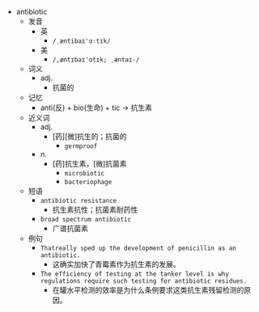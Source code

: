 - antibiotic
  - 发音
    - 英
      - `/ˌæntibaɪ'ɑːtɪk/`
    - 美
      - `/,æntɪbaɪ'ɑtɪk; ˌæntaɪ-/`
  - 词义
    - adj.
      - 抗菌的
  - 记忆
    - anti(反) + bio(生命) + tic → 抗生素
  - 近义词
    - adj.
      - [药][微]抗生的；抗菌的
        - `germproof`
    - n.
      - [药]抗生素，[微]抗菌素
        - `microbiotic`
        - `bacteriophage`
  - 短语
    - `antibiotic resistance`
      - 抗生素抗性；抗菌素耐药性 
    - `broad spectrum antibiotic`
      - 广谱抗菌素 
  - 例句
    - `Thatreally sped up the development of penicillin as an antibiotic.`
      - 这确实加快了青霉素作为抗生素的发展。
    - `The efficiency of testing at the tanker level is why regulations require such testing for antibiotic residues.`
      - 在罐水平检测的效率是为什么条例要求这类抗生素残留检测的原因。

